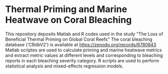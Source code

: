 # Thermal Priming and Marine Heatwave on Coral Bleaching
This repository deposits Matlab and R codes used in the study "The Loss of Beneficial Thermal Priming on Global Coral Reefs"
The coral bleaching database ('CBdbV2') is available at https://zenodo.org/records/6780843
Matlab scriptes are used to calculate priming and marine heatwave metrics and extract metric values at different levels and corresponding to bleaching reports in each bleaching severity category. R scripts are used to perform statistical analysis and mixed-effects regression models.
